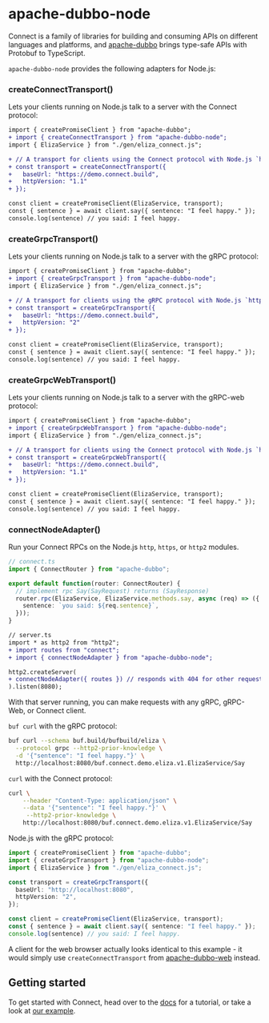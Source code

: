 # apache-dubbo-node

Connect is a family of libraries for building and consuming APIs on different languages and platforms, and 
[apache-dubbo](https://www.npmjs.com/package/apache-dubbo) brings type-safe APIs with Protobuf to 
TypeScript.

`apache-dubbo-node` provides the following adapters for Node.js:

### createConnectTransport()

Lets your clients running on Node.js talk to a server with the Connect protocol:

```diff
import { createPromiseClient } from "apache-dubbo";
+ import { createConnectTransport } from "apache-dubbo-node";
import { ElizaService } from "./gen/eliza_connect.js";

+ // A transport for clients using the Connect protocol with Node.js `http` module
+ const transport = createConnectTransport({
+   baseUrl: "https://demo.connect.build",
+   httpVersion: "1.1"
+ });

const client = createPromiseClient(ElizaService, transport);
const { sentence } = await client.say({ sentence: "I feel happy." });
console.log(sentence) // you said: I feel happy.
```

### createGrpcTransport()

Lets your clients running on Node.js talk to a server with the gRPC protocol:

```diff
import { createPromiseClient } from "apache-dubbo";
+ import { createGrpcTransport } from "apache-dubbo-node";
import { ElizaService } from "./gen/eliza_connect.js";

+ // A transport for clients using the gRPC protocol with Node.js `http2` module
+ const transport = createGrpcTransport({
+   baseUrl: "https://demo.connect.build",
+   httpVersion: "2"
+ });

const client = createPromiseClient(ElizaService, transport);
const { sentence } = await client.say({ sentence: "I feel happy." });
console.log(sentence) // you said: I feel happy.
```

### createGrpcWebTransport()

Lets your clients running on Node.js talk to a server with the gRPC-web protocol:

```diff
import { createPromiseClient } from "apache-dubbo";
+ import { createGrpcWebTransport } from "apache-dubbo-node";
import { ElizaService } from "./gen/eliza_connect.js";

+ // A transport for clients using the Connect protocol with Node.js `http` module
+ const transport = createGrpcWebTransport({
+   baseUrl: "https://demo.connect.build",
+   httpVersion: "1.1"
+ });

const client = createPromiseClient(ElizaService, transport);
const { sentence } = await client.say({ sentence: "I feel happy." });
console.log(sentence) // you said: I feel happy.
```


### connectNodeAdapter()

Run your Connect RPCs on the Node.js `http`, `https`, or `http2` modules.

```ts
// connect.ts
import { ConnectRouter } from "apache-dubbo";

export default function(router: ConnectRouter) {
  // implement rpc Say(SayRequest) returns (SayResponse)
  router.rpc(ElizaService, ElizaService.methods.say, async (req) => ({
    sentence: `you said: ${req.sentence}`,
  }));
}
```

```diff
// server.ts
import * as http2 from "http2";
+ import routes from "connect";
+ import { connectNodeAdapter } from "apache-dubbo-node";

http2.createServer(
+ connectNodeAdapter({ routes }) // responds with 404 for other requests
).listen(8080);
```


With that server running, you can make requests with any gRPC, gRPC-Web, or Connect client.

`buf curl` with the gRPC protocol:

```bash
buf curl --schema buf.build/bufbuild/eliza \
  --protocol grpc --http2-prior-knowledge \
  -d '{"sentence": "I feel happy."}' \
  http://localhost:8080/buf.connect.demo.eliza.v1.ElizaService/Say
```

`curl` with the Connect protocol:

```bash
curl \
    --header "Content-Type: application/json" \
    --data '{"sentence": "I feel happy."}' \
     --http2-prior-knowledge \
    http://localhost:8080/buf.connect.demo.eliza.v1.ElizaService/Say
```

Node.js with the gRPC protocol:

```ts
import { createPromiseClient } from "apache-dubbo";
import { createGrpcTransport } from "apache-dubbo-node";
import { ElizaService } from "./gen/eliza_connect.js";

const transport = createGrpcTransport({
  baseUrl: "http://localhost:8080",
  httpVersion: "2",
});

const client = createPromiseClient(ElizaService, transport);
const { sentence } = await client.say({ sentence: "I feel happy." });
console.log(sentence) // you said: I feel happy.
```

A client for the web browser actually looks identical to this example - it would
simply use `createConnectTransport` from [apache-dubbo-web](https://www.npmjs.com/package/apache-dubbo-web) 
instead.


## Getting started

To get started with Connect, head over to the [docs](https://connect.build/docs/node/getting-started) 
for a tutorial, or take a look at [our example](https://github.com/apache/dubbo-js/tree/dubbo3/example/). 
